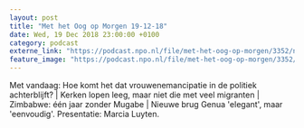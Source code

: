 ```yaml
---
layout: post
title: "Met het Oog op Morgen 19-12-18"
date: Wed, 19 Dec 2018 23:00:00 +0100
category: podcast
externe_link: "https://podcast.npo.nl/file/met-het-oog-op-morgen/3352/nporadio1_met-het-oog-op-morgen_20181220_met-het-oog-op-morgen-19-12-2018.mp3"
feature_image: "https://podcast.npo.nl/file/met-het-oog-op-morgen/3352/nporadio1_met-het-oog-op-morgen_20181220_met-het-oog-op-morgen-19-12-2018.mp3"
---
```


Met vandaag: Hoe komt het dat vrouwenemancipatie in de politiek achterblijft? | Kerken lopen leeg, maar niet die met veel migranten | Zimbabwe: één jaar zonder Mugabe | Nieuwe brug Genua 'elegant', maar 'eenvoudig'. Presentatie: Marcia Luyten.
